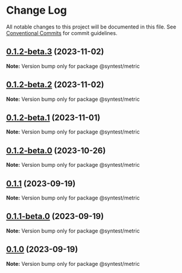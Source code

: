 # Change Log

All notable changes to this project will be documented in this file.
See [Conventional Commits](https://conventionalcommits.org) for commit guidelines.

## [0.1.2-beta.3](https://github.com/syntest-framework/syntest-framework/compare/@syntest/metric@0.1.2-beta.2...@syntest/metric@0.1.2-beta.3) (2023-11-02)

**Note:** Version bump only for package @syntest/metric

## [0.1.2-beta.2](https://github.com/syntest-framework/syntest-framework/compare/@syntest/metric@0.1.2-beta.1...@syntest/metric@0.1.2-beta.2) (2023-11-02)

**Note:** Version bump only for package @syntest/metric

## [0.1.2-beta.1](https://github.com/syntest-framework/syntest-framework/compare/@syntest/metric@0.1.2-beta.0...@syntest/metric@0.1.2-beta.1) (2023-11-01)

**Note:** Version bump only for package @syntest/metric

## [0.1.2-beta.0](https://github.com/syntest-framework/syntest-framework/compare/@syntest/metric@0.1.1...@syntest/metric@0.1.2-beta.0) (2023-10-26)

**Note:** Version bump only for package @syntest/metric

## [0.1.1](https://github.com/syntest-framework/syntest-framework/compare/@syntest/metric@0.1.1-beta.0...@syntest/metric@0.1.1) (2023-09-19)

**Note:** Version bump only for package @syntest/metric

## [0.1.1-beta.0](https://github.com/syntest-framework/syntest-framework/compare/@syntest/metric@0.1.0-beta.9...@syntest/metric@0.1.1-beta.0) (2023-09-19)

**Note:** Version bump only for package @syntest/metric

## [0.1.0](https://github.com/syntest-framework/syntest-framework/compare/@syntest/metric@0.1.0-beta.9...@syntest/metric@0.1.0) (2023-09-19)

**Note:** Version bump only for package @syntest/metric
